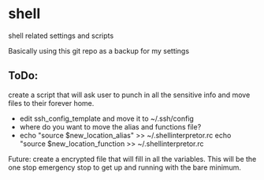 # shell

shell related settings and scripts

Basically using this git repo as a backup for my settings

## ToDo:

create a script that will ask user to punch in all the sensitive info and move files to their forever home.

* edit ssh_config_template and move it to ~/.ssh/config
* where do you want to move the alias and functions file?
* echo "source $new_location_alias" >> ~/.shellinterpretor.rc
  echo "source $new_location_function >> ~/.shellinterpretor.rc

Future:
  create a encrypted file that will fill in all the variables. This will be the one stop emergency stop to get up and running with the bare minimum.